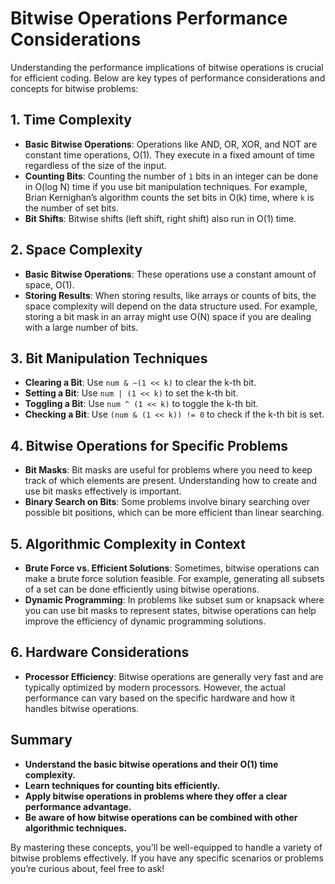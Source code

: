 # Bitwise Operations Performance Considerations

Understanding the performance implications of bitwise operations is crucial for efficient coding. Below are key types of performance considerations and concepts for bitwise problems:

## 1. Time Complexity

- **Basic Bitwise Operations**: Operations like AND, OR, XOR, and NOT are constant time operations, O(1). They execute in a fixed amount of time regardless of the size of the input.
- **Counting Bits**: Counting the number of `1` bits in an integer can be done in O(log N) time if you use bit manipulation techniques. For example, Brian Kernighan’s algorithm counts the set bits in O(k) time, where `k` is the number of set bits.
- **Bit Shifts**: Bitwise shifts (left shift, right shift) also run in O(1) time.

## 2. Space Complexity

- **Basic Bitwise Operations**: These operations use a constant amount of space, O(1).
- **Storing Results**: When storing results, like arrays or counts of bits, the space complexity will depend on the data structure used. For example, storing a bit mask in an array might use O(N) space if you are dealing with a large number of bits.

## 3. Bit Manipulation Techniques

- **Clearing a Bit**: Use `num & ~(1 << k)` to clear the k-th bit.
- **Setting a Bit**: Use `num | (1 << k)` to set the k-th bit.
- **Toggling a Bit**: Use `num ^ (1 << k)` to toggle the k-th bit.
- **Checking a Bit**: Use `(num & (1 << k)) != 0` to check if the k-th bit is set.

## 4. Bitwise Operations for Specific Problems

- **Bit Masks**: Bit masks are useful for problems where you need to keep track of which elements are present. Understanding how to create and use bit masks effectively is important.
- **Binary Search on Bits**: Some problems involve binary searching over possible bit positions, which can be more efficient than linear searching.

## 5. Algorithmic Complexity in Context

- **Brute Force vs. Efficient Solutions**: Sometimes, bitwise operations can make a brute force solution feasible. For example, generating all subsets of a set can be done efficiently using bitwise operations.
- **Dynamic Programming**: In problems like subset sum or knapsack where you can use bit masks to represent states, bitwise operations can help improve the efficiency of dynamic programming solutions.

## 6. Hardware Considerations

- **Processor Efficiency**: Bitwise operations are generally very fast and are typically optimized by modern processors. However, the actual performance can vary based on the specific hardware and how it handles bitwise operations.

## Summary

- **Understand the basic bitwise operations and their O(1) time complexity.**
- **Learn techniques for counting bits efficiently.**
- **Apply bitwise operations in problems where they offer a clear performance advantage.**
- **Be aware of how bitwise operations can be combined with other algorithmic techniques.**

By mastering these concepts, you'll be well-equipped to handle a variety of bitwise problems effectively. If you have any specific scenarios or problems you’re curious about, feel free to ask!
